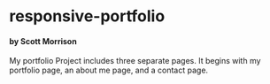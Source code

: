 # responsive-portfolio
#### by Scott Morrison

My portfolio Project includes three separate pages.  It begins with my portfolio page, an about me page, and a contact page.


